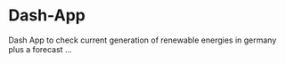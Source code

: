 # Dash-App
Dash App to check current generation of renewable energies in germany plus a forecast ... 
